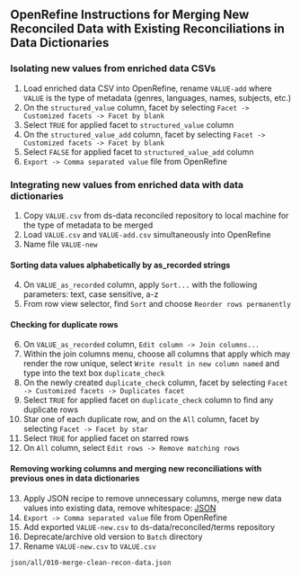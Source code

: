 ## OpenRefine Instructions for Merging New Reconciled Data with Existing Reconciliations in Data Dictionaries

### Isolating new values from enriched data CSVs
1. Load enriched data CSV into OpenRefine, rename `VALUE-add` where `VALUE` is the type of metadata (genres, languages, names, subjects, etc.)
2. On the `structured_value` column, facet by selecting `Facet -> Customized facets -> Facet by blank`
3. Select `TRUE` for applied facet to `structured_value` column
4. On the `structured_value_add` column, facet by selecting `Facet -> Customized facets -> Facet by blank`
5. Select `FALSE` for applied facet to `structured_value_add` column
6. `Export -> Comma separated value` file from OpenRefine

### Integrating new values from enriched data with data dictionaries

1. Copy `VALUE.csv` from ds-data reconciled repository to local machine for the type of metadata to be merged
2. Load `VALUE.csv` and `VALUE-add.csv` simultaneously into OpenRefine
3. Name file `VALUE-new`

#### Sorting data values alphabetically by as_recorded strings
4. On `VALUE_as_recorded` column, apply `Sort...` with the following parameters: text, case sensitive, a-z
5. From row view selector, find `Sort` and choose `Reorder rows permanently`

#### Checking for duplicate rows
6. On `VALUE_as_recorded` column, `Edit column -> Join columns...`
7. Within the join columns menu, choose all columns that apply which may render the row unique, select `Write result in new column named` and type into the text box `duplicate_check`
8. On the newly created `duplicate_check` column, facet by selecting `Facet -> Customized facets -> Duplicates facet`
9. Select `TRUE` for applied facet on `duplicate_check` column to find any duplicate rows
10. Star one of each duplicate row, and on the `All` column, facet by selecting `Facet -> Facet by star`
11. Select `TRUE` for applied facet on starred rows
12. On `All` column, select `Edit rows -> Remove matching rows`

#### Removing working columns and merging new reconciliations with previous ones in data dictionaries
13. Apply JSON recipe to remove unnecessary columns, merge new data values into existing data, remove whitespace: [JSON][merge-clean-recon-data]
14.  `Export -> Comma separated value` file from OpenRefine
15.  Add exported `VALUE-new.csv` to ds-data/reconciled/terms repository
16.  Deprecate/archive old version to `Batch` directory
17.  Rename `VALUE-new.csv` to `VALUE.csv` 


[merge-clean-recon-data]: json/all/010-merge-clean-recon-data.json

```
json/all/010-merge-clean-recon-data.json
```
